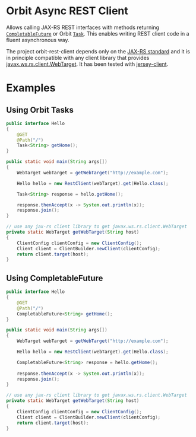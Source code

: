 Orbit Async REST Client
============

Allows calling JAX-RS REST interfaces with methods returning 
[`CompletableFuture`](https://docs.oracle.com/javase/8/docs/api/java/util/concurrent/CompletableFuture.html)
or Orbit 
[`Task`](http://orbit.bioware.com/apidocs/development/com/ea/orbit/concurrent/Task.html).
This enables writing REST client code in a fluent asynchronous way.    

The project orbit-rest-client depends only on the [JAX-RS standard](https://jax-rs-spec.java.net/) and it is in principle 
compatible with any client library that provides [javax.ws.rs.client.WebTarget](http://docs.oracle.com/javaee/7/api/javax/ws/rs/client/package-summary.html).
It has been tested with
[jersey-client](https://jersey.java.net/documentation/latest/modules-and-dependencies.html#client-jdk).

Examples
========
Using Orbit Tasks
-----

```java
public interface Hello
{
    @GET
    @Path("/")
    Task<String> getHome();
}

public static void main(String args[])
{
    WebTarget webTarget = getWebTarget("http://example.com");

    Hello hello = new RestClient(webTarget).get(Hello.class);

    Task<String> response = hello.getHome();

    response.thenAccept(x -> System.out.println(x)); 
    response.join();
}

// use any jax-rs client library to get javax.ws.rs.client.WebTarget
private static WebTarget getWebTarget(String host)
{
    ClientConfig clientConfig = new ClientConfig();
    Client client = ClientBuilder.newClient(clientConfig);
    return client.target(host);
}
```

Using CompletableFuture
-----

```java
public interface Hello
{
    @GET
    @Path("/")
    CompletableFuture<String> getHome();
}

public static void main(String args[])
{
    WebTarget webTarget = getWebTarget("http://example.com");

    Hello hello = new RestClient(webTarget).get(Hello.class);

    CompletableFuture<String> response = hello.getHome();
    
    response.thenAccept(x -> System.out.println(x)); 
    response.join();
}

// use any jax-rs client library to get javax.ws.rs.client.WebTarget
private static WebTarget getWebTarget(String host)
{
    ClientConfig clientConfig = new ClientConfig();
    Client client = ClientBuilder.newClient(clientConfig);
    return client.target(host);
}
```

